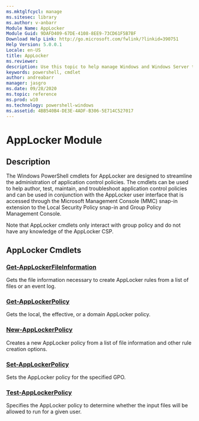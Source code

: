 ```yaml
---
ms.mktglfcycl: manage
ms.sitesec: library
ms.author: v-anbarr
Module Name: AppLocker
Module Guid: 9DAFD409-67DE-4108-8EE9-73CD61F5B7BF
Download Help Link: http://go.microsoft.com/fwlink/?linkid=390751
Help Version: 5.0.0.1
Locale: en-US
title: AppLocker
ms.reviewer:
description: Use this topic to help manage Windows and Windows Server technologies with Windows PowerShell.
keywords: powershell, cmdlet
author: andreabarr
manager: jasgro
ms.date: 09/28/2020
ms.topic: reference
ms.prod: w10
ms.technology: powershell-windows
ms.assetid: 4BB540B4-DE3E-4ADF-B306-5E714C527017
---
```


# AppLocker Module
## Description
The Windows PowerShell cmdlets for AppLocker are designed to streamline the administration of application control policies. The cmdlets can be used to help author, test, maintain, and troubleshoot application control policies and can be used in conjunction with the AppLocker user interface that is accessed through the Microsoft Management Console (MMC) snap-in extension to the Local Security Policy snap-in and Group Policy Management Console.

Note that AppLocker cmdlets only interact with group policy and do not have any knowledge of the AppLocker CSP.

## AppLocker Cmdlets
### [Get-AppLockerFileInformation](./Get-AppLockerFileInformation.md)
Gets the file information necessary to create AppLocker rules from a list of files or an event log.

### [Get-AppLockerPolicy](./Get-AppLockerPolicy.md)
Gets the local, the effective, or a domain AppLocker policy.

### [New-AppLockerPolicy](./New-AppLockerPolicy.md)
Creates a new AppLocker policy from a list of file information and other rule creation options.

### [Set-AppLockerPolicy](./Set-AppLockerPolicy.md)
Sets the AppLocker policy for the specified GPO.

### [Test-AppLockerPolicy](./Test-AppLockerPolicy.md)
Specifies the AppLocker policy to determine whether the input files will be allowed to run for a given user.

